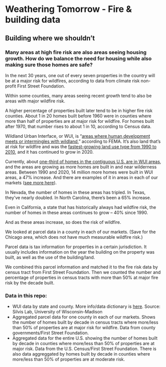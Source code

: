 # Weathering Tomorrow - Fire & building data

## Building where we shouldn’t 

### Many areas at high fire risk are also areas seeing housing growth. How do we balance the need for housing while also making sure those homes are safe? 

 
In the next 30 years, one out of every seven properties in the country will be at a major risk for wildfires, according to data from climate risk non-profit First Street Foundation. 

Within some counties, many areas seeing recent growth tend to also be areas with major wildfire risk. 

A higher percentage of properties built later tend to be in higher fire risk counties. About 1 in 20 homes built before 1960 were in counties where more than half of properties are at major risk for wildfire. For homes built after 1970, that number rises to about 1 in 10, according to Census data. 

Wildland Urban Interface, or WUI, is “[areas where human development meets or intermingles with wildland](https://www.usfa.fema.gov/stories/wildland-urban-interface/),” according to FEMA. It’s also land that’s at risk for wildfire and was the [fastest-growing land use type from 1990 to 2010](https://www.fs.usda.gov/research/treesearch/55817), and it has continued to grow in 2020. 

Currently, about [one-third of homes in the contiguous U.S. are in WUI areas](https://silvis.forest.wisc.edu/data/wui-change/), and the areas are growing as more homes are built in and near wilderness areas. Between 1990 and 2020, 14 million more homes were built in WUI areas, a 47% increase. And there are examples of it in areas in each of our markets ([see more here](https://twdc-my.sharepoint.com/:w:/g/personal/grace_m_manthey_abc_com/EWmC5qVF5kVBiNZHSFZTdSwBUpdEXF0mWmGmkl2cZuWhfQ?e=tf2vWM)). 

In Nevada, the number of homes in these areas has tripled. In Texas, they’ve nearly doubled. In North Carolina, there’s been a 65% increase.  

Even in California, a state that has historically always had wildfire risk, the number of homes in these areas continues to grow – 40% since 1990. 

And as these areas increase, so does the risk of wildfire. 

We looked at parcel data in a county in each of our markets. (Save for the Chicago area, which does not have much measurable wildfire risk.)  

Parcel data is tax information for properties in a certain jurisdiction. It usually includes information on the year the building on the property was built, as well as the use of the building/land.  

We combined this parcel information and matched it to the fire risk data by census tract from First Street Foundation. Then we counted the number and percentage of properties in census tracts with more than 50% at major fire risk by the decade built. 

### Data in this repo:
- WUI data by state and county. More info/data dictionary is [here](https://silvis.forest.wisc.edu/data/wui-change/). Source: Silvis Lab, University of Wisconsin-Madison
- Aggregated parcel data for one county in each of our markets. Shows the number of homes built by decade in census tracts where more/less than 50% of properties are at major risk for wildfire. Data from county governments/First Street Foundation.
- Aggregated data for the entire U.S. showing the number of homes built by decade in counties where more/less than 50% of properties are at major risk. Data from the U.S. Census/First Street Foundation. There is also data aggreggated by homes built by decade in counties where more/less than 50% of properties are at moderate risk.
